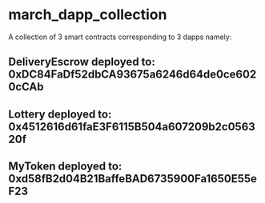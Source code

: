 # march_dapp_collection
A collection of 3 smart contracts corresponding to 3 dapps namely:

## DeliveryEscrow deployed to: 0xDC84FaDf52dbCA93675a6246d64de0ce6020cCAb

## Lottery deployed to: 0x4512616d61faE3F6115B504a607209b2c056320f

## MyToken deployed to: 0xd58fB2d04B21BaffeBAD6735900Fa1650E55eF23
